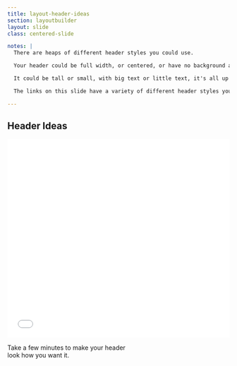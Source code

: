 ```yaml
---
title: layout-header-ideas
section: layoutbuilder
layout: slide
class: centered-slide

notes: |
  There are heaps of different header styles you could use.

  Your header could be full width, or centered, or have no background at all.

  It could be tall or small, with big text or little text, it's all up to your imagination!

  The links on this slide have a variety of different header styles you could try out. Click the links to open up the code examples in Codepen.

---
```


## Header Ideas

<iframe height='450' scrolling='no' src='//codepen.io/gatherworkshops/embed/RPLvgb/?height=450&theme-id=16068&default-tab=result' frameborder='no' allowtransparency='true' allowfullscreen='true' style='width: 100%;'>See the Pen <a href='http://codepen.io/gatherworkshops/pen/RPLvgb/'>Header Examples</a> by Gather Workshops (<a href='http://codepen.io/gatherworkshops'>@gatherworkshops</a>) on <a href='http://codepen.io'>CodePen</a>.
</iframe>

Take a few minutes to make your header<br>
look how you want it.